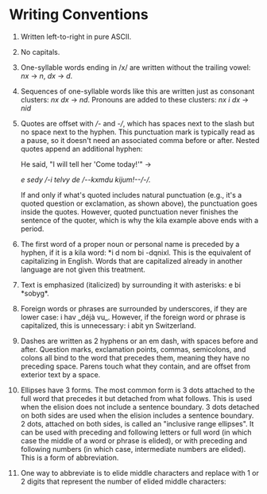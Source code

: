 # Writing Conventions

1. Written left-to-right in pure ASCII.

1. No capitals.

1. One-syllable words ending in /x/ are written without the trailing vowel: *nx* &rarr; *n*, *dx* &rarr; *d*.

1. Sequences of one-syllable words like this are written just as consonant clusters: *nx dx* &rarr; *nd*. Pronouns are added to these clusters: *nx i dx* &rarr; *nid* 

1. Quotes are offset with */-* and *-/*, which has spaces next to the slash but no space next to the hyphen. This punctuation mark is typically read as a pause, so it doesn't need an associated comma before or after. Nested quotes append an additional hyphen:

    He said, "I will tell her 'Come today!'" &rarr;

    *e sedy /-i telvy de /--kxmdu kijum!--/-/.*
    
    If and only if what's quoted includes natural punctuation (e.g., it's a quoted question or exclamation, as shown above), the punctuation goes inside the quotes. However, quoted punctuation never finishes the sentence of the quoter, which is why the kila example above ends with a period.

1. The first word of a proper noun or personal name is preceded by a hyphen, if it is a kila word: *i d nom bi -dqnixl. This is the equivalent of capitalizing in English. Words that are capitalized already in another language are not given this treatment.

1. Text is emphasized (italicized) by surrounding it with asterisks: e bi \*sobyg\*.

1. Foreign words or phrases are surrounded by underscores, if they are lower case: i hav \_déjà vu\_. However, if the foreign word or phrase is capitalized, this is unnecessary: i abit yn Switzerland.

1. Dashes are written as 2 hyphens or an em dash, with spaces before and after. Question marks, exclamation points, commas, semicolons, and colons all bind to the word that precedes them, meaning they have no preceding space. Parens touch what they contain, and are offset from exterior text by a space.

1. Ellipses have 3 forms. The most common form is 3 dots attached to the full word that precedes it but detached from what follows. This is used when the elision does not include a sentence boundary. 3 dots detached on both sides are used when the elision includes a sentence boundary. 2 dots, attached on both sides, is called an "inclusive range ellipses". It can be used with preceding and following letters or full word (in which case the middle of a word or phrase is elided), or with preceding and following numbers (in which case, intermediate numbers are elided). This is a form of abbreviation.

1. One way to abbreviate is to elide middle characters and replace with 1 or 2 digits that represent the number of elided middle characters: 

